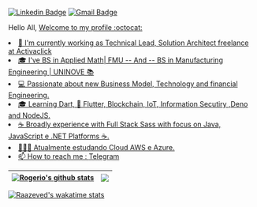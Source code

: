 <a href="https://www.linkedin.com/in/rogerio-meira/" rel="nofollow"><img src="https://camo.githubusercontent.com/686f5c011efd9f13a308766663ac29996b1c48392bd707f058a1e353de01bc6e/68747470733a2f2f696d672e736869656c64732e696f2f62616467652f2d4c696e6b6564496e2d626c75653f7374796c653d666f722d7468652d6261646765266c6f676f3d4c696e6b6564696e266c6f676f436f6c6f723d7768697465266c696e6b3d68747470733a2f2f7777772e6c696e6b6564696e2e636f6d2f696e2f726562656363616d616e7a692f" alt="Linkedin Badge" data-canonical-src="https://img.shields.io/badge/-LinkedIn-blue?style=for-the-badge&amp;logo=Linkedin&amp;logoColor=white&amp;link=https://www.linkedin.com/in/rogerio-meira/" style="max-width: 100%;"></a>
<a href="mailto:raazeved@gmail.com"><img src="https://camo.githubusercontent.com/ac8d5c5cdbc05628c1fc0a80754d18d7ab51cc37d4bd68a77eb84da6f869380c/68747470733a2f2f696d672e736869656c64732e696f2f62616467652f2d476d61696c2d6331343433383f7374796c653d666f722d7468652d6261646765266c6f676f3d476d61696c266c6f676f436f6c6f723d7768697465266c696e6b3d6d61696c746f3a726562656363616d616e7a6940676d61696c2e636f6d" alt="Gmail Badge" data-canonical-src="https://img.shields.io/badge/-Gmail-c14438?style=for-the-badge&amp;logo=Gmail&amp;logoColor=white&amp;link=mailto:raazeved@gmail.com" style="max-width: 100%;"></a>

Hello All, 
<animated-image data-catalyst=""><a target="_blank" rel="noopener noreferrer" href="https://github.com/ABSphreak/ABSphreak/blob/master/gifs/Hi.gif" data-target="animated-image.originalLink" hidden=""><img src="https://github.com/ABSphreak/ABSphreak/raw/master/gifs/Hi.gif" height="50" style="max-width: 100%;" data-target="animated-image.originalImage" hidden=""></a>
      <span class="AnimatedImagePlayer" data-target="animated-image.player">
        <a data-target="animated-image.replacedLink" class="AnimatedImagePlayer-images" href="https://github.com/ABSphreak/ABSphreak/blob/master/gifs/Hi.gif" target="_blank">
Welcome to my profile :octocat:
  
<li>👷 I'm currently working as Technical Lead, Solution Architect freelance at Activaclick </li>
<li>🎓 I've BS in Applied Math| FMU  -- And -- BS in Manufacturing Engineering | UNINOVE 📚 </li>
<li>💻 Passionate about new Business Model, Technology and financial Engineering. </li>
<li>🎓 Learning Dart, 💙 Flutter, Blockchain, IoT, Information Secutiry ,Deno and NodeJS.</li>
<li>☕  Broadly experience with Full Stack Sass with focus on Java, JavaScript e .NET Platforms ☕.</li>
<li>👨🏻‍💻 Atualmente estudando Cloud AWS e Azure.</li>

<li><g-emoji class="g-emoji" alias="mailbox" fallback-src="https://github.githubassets.com/images/icons/emoji/unicode/1f4eb.png">📫</g-emoji> How to reach me : <a href="https://t.me/raazeved" rel="nofollow">Telegram</a></li>

<table> 
<thead> <tr>
<th><a href="https://github.com/raazeved/github-readme-stats"><img align="center" src="https://github-readme-stats.vercel.app/api?username=raazeved&show_icons=true" alt="Rogerio's github stats" data-canonical-src="https://github-readme-stats.vercel.app/api?username=raazeved&amp;show_icons=true&amp;include_all_commits=true&amp;theme=buefy&amp;hide_border=true" style="max-width: 100%;"> </a></th>

<th><a href="https://github.com/raazeved/github-readme-stats"><img align="center" src="https://github-readme-stats.vercel.app/api/top-langs/?username=raazeved&layout=compact)https://github.com/raazeved/github-readme-stats" data-canonical-src="https://github-readme-stats.vercel.app/api/top-langs/?username=raazeved&amp;layout=compact&amp;theme=buefy&amp;hide_border=true" style="max-width: 100%;"></a></th>
</tr> </thead>
</table>

[![Raazeved's wakatime stats](https://github-readme-stats.vercel.app/api/wakatime?username=raazeved)](https://github.com/raazeved/github-readme-stats) 

<!---
raazeved/raazeved is a ✨ special ✨ repository because its `README.md` (this file) appears on your GitHub profile.
You can click the Preview link to take a look at your changes.
--->
